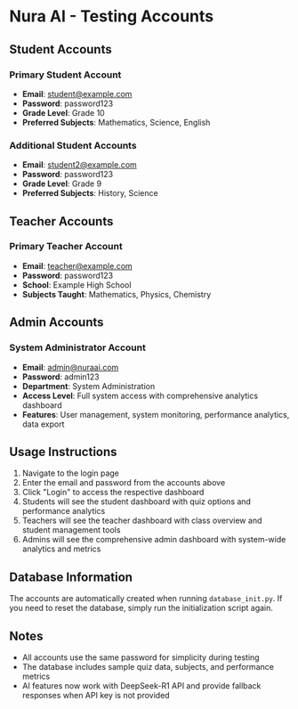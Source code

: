 # Nura AI - Testing Accounts

## Student Accounts

### Primary Student Account
- **Email**: student@example.com
- **Password**: password123
- **Grade Level**: Grade 10
- **Preferred Subjects**: Mathematics, Science, English

### Additional Student Accounts
- **Email**: student2@example.com
- **Password**: password123
- **Grade Level**: Grade 9
- **Preferred Subjects**: History, Science

## Teacher Accounts

### Primary Teacher Account
- **Email**: teacher@example.com
- **Password**: password123
- **School**: Example High School
- **Subjects Taught**: Mathematics, Physics, Chemistry

## Admin Accounts

### System Administrator Account
- **Email**: admin@nuraai.com
- **Password**: admin123
- **Department**: System Administration
- **Access Level**: Full system access with comprehensive analytics dashboard
- **Features**: User management, system monitoring, performance analytics, data export

## Usage Instructions

1. Navigate to the login page
2. Enter the email and password from the accounts above
3. Click "Login" to access the respective dashboard
4. Students will see the student dashboard with quiz options and performance analytics
5. Teachers will see the teacher dashboard with class overview and student management tools
6. Admins will see the comprehensive admin dashboard with system-wide analytics and metrics

## Database Information

The accounts are automatically created when running `database_init.py`. If you need to reset the database, simply run the initialization script again.

## Notes

- All accounts use the same password for simplicity during testing
- The database includes sample quiz data, subjects, and performance metrics
- AI features now work with DeepSeek-R1 API and provide fallback responses when API key is not provided